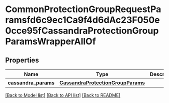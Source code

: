 # CommonProtectionGroupRequestParamsfd6c9ec1Ca9f4d6dAc23F050e0cce95fCassandraProtectionGroupParamsWrapperAllOf


## Properties
Name | Type | Description | Notes
------------ | ------------- | ------------- | -------------
**cassandra_params** | [**CassandraProtectionGroupParams**](CassandraProtectionGroupParams.md) |  | [optional] 

[[Back to Model list]](../README.md#documentation-for-models) [[Back to API list]](../README.md#documentation-for-api-endpoints) [[Back to README]](../README.md)


